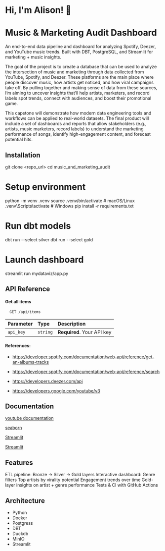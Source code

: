 
# Hi, I'm Alison! 👋


# Music & Marketing Audit Dashboard

An end-to-end data pipeline and dashboard for analyzing Spotify, Deezer, and YouTube music trends.
Built with DBT, PostgreSQL, and Streamlit for marketing + music insights.

The goal of the project is to create a database that can be used to analyze the intersection of music and marketing through data collected from YouTube, Spotify, and Deezer. These platforms are the main place where people discover music, how artists get noticed, and how viral campaigns take off. By pulling together and making sense of data from these sources, I’m aiming to uncover insights that’ll help artists, marketers, and record labels spot trends, connect with audiences, and boost their promotional game.

This capstone will demonstrate how modern data engineering tools and workflows can be applied to real-world datasets. The final product will include a set of dashboards and reports that allow stakeholders (e.g., artists, music marketers, record labels) to understand the marketing performance of songs, identify high-engagement content, and forecast potential hits.


## Installation

git clone <repo_url>
cd music_and_marketing_audit

# Setup environment
python -m venv .venv
source .venv/bin/activate   # macOS/Linux
.venv\Scripts\activate      # Windows
pip install -r requirements.txt

# Run dbt models
dbt run --select silver
dbt run --select gold

# Launch dashboard
streamlit run mydataviz/app.py

## API Reference

#### Get all items

```http
  GET /api/items
```

| Parameter | Type     | Description                |
| :-------- | :------- | :------------------------- |
| `api_key` | `string` | **Required**. Your API key |

#### References: 

- https://developer.spotify.com/documentation/web-api/reference/get-an-albums-tracks

- https://developer.spotify.com/documentation/web-api/reference/search

- https://developers.deezer.com/api 

- https://developers.google.com/youtube/v3
## Documentation

[youtube documentation](https://developers.google.com/youtube/v3/getting-started)


[seaborn](https://seaborn.pydata.org/examples/index.html)

[Streamlit](https://www.youtube.com/watch?v=7yAw1nPareM&list=PLWuFHho1zKhWN-Qp5hrR0e9RZIo7QO7z6&index=2)


[Streamlit](https://docs.streamlit.io)


## Features
ETL pipeline: Bronze → Silver → Gold layers
Interactive dashboard:
Genre filters
Top artists by virality potential
Engagement trends over time
Gold-layer insights on artist + genre performance
Tests & CI with GitHub Actions

## Architecture
- Python
- Docker
- Postgress
- DBT
- Duckdb
- MinIO
- Streamlit



